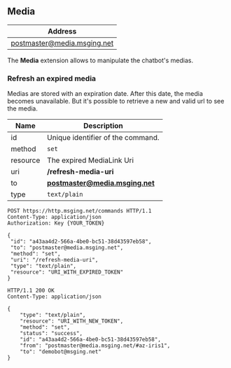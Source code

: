 ## Media

| Address                         |
|---------------------------------|
| postmaster@media.msging.net     |

The **Media** extension allows to manipulate the chatbot's medias.

### Refresh an expired media

 Medias are stored with an expiration date. After this date, the media becomes unavailable. But it's possible to retrieve a new and valid url to see the media.

 Name      | Description                       |
|----------|-----------------------------------|
| id       | Unique identifier of the command. |
| method   | `set`                             |
| resource | The expired MediaLink Uri         |
| uri      | **/refresh-media-uri**            |
| to       | **postmaster@media.msging.net**   |
| type     | `text/plain`                      |

 ```http
POST https://http.msging.net/commands HTTP/1.1
Content-Type: application/json
Authorization: Key {YOUR_TOKEN}

{  
  "id": "a43aa4d2-566a-4be0-bc51-38d43597eb58",
  "to": "postmaster@media.msging.net",
  "method": "set",
  "uri": "/refresh-media-uri",
  "type": "text/plain",
  "resource": "URI_WITH_EXPIRED_TOKEN"
}
```

```http
HTTP/1.1 200 OK
Content-Type: application/json

{
    "type": "text/plain",
    "resource": "URI_WITH_NEW_TOKEN",
    "method": "set",
    "status": "success",
    "id": "a43aa4d2-566a-4be0-bc51-38d43597eb58",
    "from": "postmaster@media.msging.net/#az-iris1",
    "to": "demobot@msging.net"
}
```